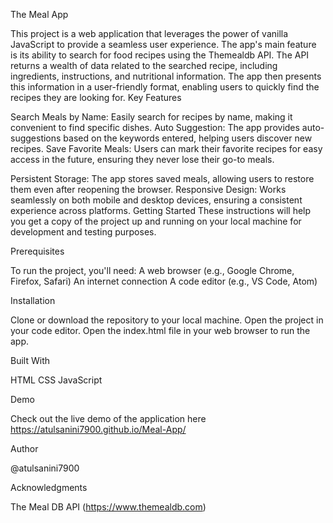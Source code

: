 The Meal App

This project is a web application that leverages the power of vanilla JavaScript to provide a seamless user experience. The app's main feature is its ability to search for food recipes using the Themealdb API. The API returns a wealth of data related to the searched recipe, including ingredients, instructions, and nutritional information. The app then presents this information in a user-friendly format, enabling users to quickly find the recipes they are looking for.
Key Features

Search Meals by Name: Easily search for recipes by name, making it convenient to find specific dishes.
Auto Suggestion: The app provides auto-suggestions based on the keywords entered, helping users discover new recipes.
Save Favorite Meals: Users can mark their favorite recipes for easy access in the future, ensuring they never lose their go-to meals.

Persistent Storage: The app stores saved meals, allowing users to restore them even after reopening the browser.
Responsive Design: Works seamlessly on both mobile and desktop devices, ensuring a consistent experience across platforms.
Getting Started
These instructions will help you get a copy of the project up and running on your local machine for development and testing purposes.

Prerequisites

To run the project, you'll need:
A web browser (e.g., Google Chrome, Firefox, Safari)
An internet connection
A code editor (e.g., VS Code, Atom)

Installation

Clone or download the repository to your local machine.
Open the project in your code editor.
Open the index.html file in your web browser to run the app.

Built With

HTML
CSS
JavaScript

Demo

Check out the live demo of the application here https://atulsanini7900.github.io/Meal-App/

Author

@atulsanini7900


Acknowledgments

The Meal DB API (https://www.themealdb.com)


